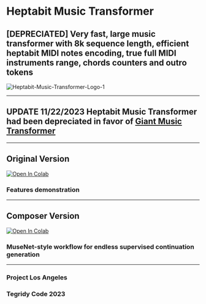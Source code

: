 # Heptabit Music Transformer
## [DEPRECIATED] Very fast, large music transformer with 8k sequence length, efficient heptabit MIDI notes encoding, true full MIDI instruments range, chords counters and outro tokens

![Heptabit-Music-Transformer-Logo-1](https://github.com/asigalov61/Heptabit-Music-Transformer/assets/56325539/386c72fc-f049-4722-b968-5ed3ac6712cc)

***

## UPDATE 11/22/2023 Heptabit Music Transformer had been depreciated in favor of [Giant Music Transformer](https://github.com/asigalov61/Giant-Music-Transformer)

***

## Original Version

[![Open In Colab][colab-badge]][colab-notebook2]

[colab-notebook2]: <https://colab.research.google.com/github/asigalov61/Heptabit-Music-Transformer/blob/main/Heptabit_Music_Transformer.ipynb>
[colab-badge]: <https://colab.research.google.com/assets/colab-badge.svg>

### Features demonstration

***

## Composer Version

[![Open In Colab][colab-badge]][colab-notebook3]

[colab-notebook3]: <https://colab.research.google.com/github/asigalov61/Heptabit-Music-Transformer/blob/main/Heptabit_Music_Transformer_Composer.ipynb>
[colab-badge]: <https://colab.research.google.com/assets/colab-badge.svg>

### MuseNet-style workflow for endless supervised continuation generation

***

### Project Los Angeles
### Tegridy Code 2023
